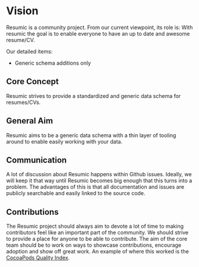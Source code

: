 # Vision
Resumic is a community project. From our current viewpoint, its role is:
With resumic the goal is to enable everyone to have an up to date and awesome resume/CV.

Our detailed items:
  * Generic schema additions only

## Core Concept
Resumic strives to provide a standardized and generic data schema for resumes/CVs.

## General Aim
Resumic aims to be a generic data schema with a thin layer of tooling around to enable easily working with your data.

## Communication
A lot of discussion about Resumic happens within Github issues. Ideally, we will keep it that way until Resumic becomes big enough that this turns into a problem. The advantages of this is that all documentation and issues are publicly searchable and easily linked to the source code.

## Contributions
The Resumic project should always aim to devote a lot of time to making contributors feel like an important part of the community. We should strive to provide a place for anyone to be able to contribute. The aim of the core team should be to work on ways to showcase contributions, encourage adoption and show off great work. An example of where this worked is the [CocoaPods Quality Index](http://blog.cocoapods.org/CocoaPods.org-Two-point-Five/).

